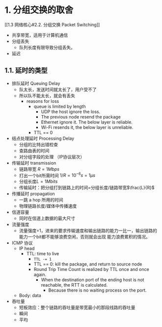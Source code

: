 # 1. 分组交换的取舍
[[1.3 网络核心#2.2. 分组交换 Packet Switching]]
- 共享带宽，适用于计算机通信
- 分组丢失
	- 队列长度有限导致分组丢失。
- 延迟
## 1.1. 延时的类型
- 排队延时 Queuing Delay
	- 队太长，发送时间就太长了，用户受不了
	- 所以队不能太长，就会有丢失
		- reasons for loss
			- queue is limited by length
				- UDP the host ignore the loss.
				- The previous node resend the package
				- Ethernet ignore it. The below layer is reliable.
				- Wi-Fi resends it, the below layer is unreliable.
			- TTL == 0
- 结点处理延时 Processing Delay
	- 分组的比特出错检查
	- 查路由表的时间
	- 对分组字段的处理 （IP协议层次）
- 传输延时 transmission
	- 链路带宽 $R=1Mbps$
	- 打出一个bit所需时间 $1/R=10^{-6}s=1\mu s$
	- 分组长度$L=1Mbits$
	- 传输延时：把分组打到链路上的时间=分组长度/链路带宽$\frac{L}{R}$
- 传播延时 propagation
	- 一跳 a hop 所用的时间
	- 物理链路长度/媒体中传播速度
- 信道容量
	- 同时在信道上数据的最大尺寸
- 流量强度
	- 流量强度=1，进来的要求传输速度和输出链路的能力一比一，输出链路的能力一个bit都不能够浪费空闲，否则就会出现 能力浪费累积的情况。
- ICMP 协议
	- IP head
		- TTL: time to live
			- `TTL -= 1`
			- TTL == 0: kill the package, and return to source node
			- Round Trip Time Count is realized by TTL once and once again.
				- When the destination port of the ending host is not reachable, the RTT is calculated.
					- Because there is no waiting process on the port.
	- Body: data
- 吞吐量
	- 短板效应：整个链路的吞吐量是带宽最小的那段线路的吞吐量
	- 瞬间
	- 平均